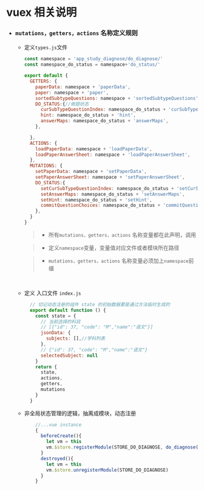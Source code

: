 # vuex 相关说明

- ### `mutations，getters，actions` 名称定义规则
  
  - 定义`types.js`文件
  
    ```javascript
    const namespace = 'app_study_diagnose/do_diagnose/'
    const namespace_do_status = namespace+'do_status/'
    
    export default {
      GETTERS: {
        paperData: namespace + 'paperData',
        paper: namespace + 'paper',
        sortedSubtypeQuestions: namespace + 'sortedSubtypeQuestions',
        DO_STATUS:{//做题状态
          curSubTypeQuestionIndex: namespace_do_status + 'curSubTypeQuestionIndex',
          hint: namespace_do_status + 'hint',
          answerMaps: namespace_do_status + 'answerMaps',
        },
    
      },
      ACTIONS: {
        loadPaperData: namespace + 'loadPaperData',
        loadPaperAnswerSheet: namespace + 'loadPaperAnswerSheet',
      },
      MUTATIONS: {
        setPaperData: namespace + 'setPaperData',
        setPaperAnswerSheet: namespace + 'setPaperAnswerSheet',
        DO_STATUS:{
          setCurSubTypeQuestionIndex: namespace_do_status + 'setCurSubTypeQuestionIndex',
          setAnswerMaps: namespace_do_status + 'setAnswerMaps',
          setHint: namespace_do_status + 'setHint',
          commitQuestionChoices: namespace_do_status + 'commitQuestionChoices',
        },
      }
    }
    ```
    > - 所有`mutations，getters，actions` 名称变量都在此声明，调用
    
    > - 定义`namespace`变量，变量值对应文件或者模块所在路径
    
    > - `mutations，getters，actions` 名称变量必须加上`namespace`前缀

  <br/>
  
  - 定义 入口文件 `index.js`
  
    ```javascript
      // 切记动态注册的组件 state 的初始数据要是通过方法临时生成的
      export default function () {
        const state = {
          // 当前选择的科目
          // [{"id": 37, "code": "M","name":"语文"}]
          jsonData: {
            subjects: [],//学科列表
          },
          // {"id": 37, "code": "M","name":"语文"}
          selectedSubject: null
        }
        return {
          state,
          actions,
          getters,
          mutations
        }
      }
    ```
  
  
  - 非全局状态管理的逻辑，抽离成模块，动态注册

    ```javascript
        //...vue instance
        {
          beforeCreate(){
            let vm = this
            vm.$store.registerModule(STORE_DO_DIAGNOSE, do_diagnose())
          }
          destroyed(){
            let vm = this
            vm.$store.unregisterModule(STORE_DO_DIAGNOSE)
          }
        }
    ```
